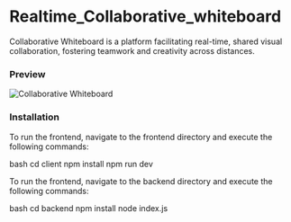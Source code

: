 # Realtime_Collaborative_whiteboard

Collaborative Whiteboard is a platform facilitating real-time, shared visual collaboration, fostering teamwork and creativity across distances.

### Preview

![Collaborative Whiteboard](src/assets/whiteboard.jpeg)



### Installation

To run the frontend, navigate to the frontend directory and execute the following commands:

bash
cd client
npm install
npm run dev


To run the frontend, navigate to the backend directory and execute the following commands:

bash
cd backend
npm install
node index.js